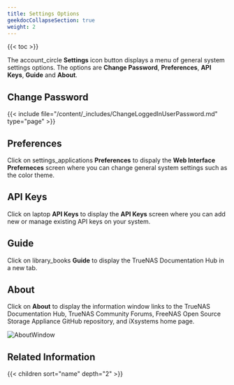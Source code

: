 ```yaml
---
title: Settings Options
geekdocCollapseSection: true
weight: 2
---
```



{{< toc >}}

The <span class="material-icons">account_circle</span> **Settings** icon button displays a menu of general system settings options. 
The options are **Change Password**, **Preferences**, **API Keys**, **Guide** and **About**.

## Change Password

{{< include file="/content/_includes/ChangeLoggedInUserPassword.md" type="page" >}}

## Preferences

Click on <span class="material-icons">settings_applications</span> **Preferences** to dispaly the **Web Interface Preferneces** screen where you can change general system settings such as the color theme.

## API Keys

Click on <span class="material-icons">laptop</span> **API Keys** to display the **API Keys** screen where you can add new or manage existing API keys on your system.

## Guide

Click on <span class="material-icons">library_books</span> **Guide** to display the TrueNAS Documentation Hub in a new tab.

## About

Click on <span class="iconify" data-icon="ant-design:info-circle-outlined"></span> **About** to display the information window links to the TrueNAS Documentation Hub, TrueNAS Community Forums, FreeNAS Open Source Storage Appliance GitHub repository, and iXsystems home page.

![AboutWindow](/images/SCALE/22.02/AboutWindow.png "About Window")

## Related Information

{{< children sort="name" depth="2" >}} 